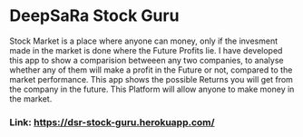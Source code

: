 # DeepSaRa Stock Guru #
Stock Market is a place where anyone can money, only if the invesment made in the market is done where the Future Profits lie.
I have developed this app to show a comparision betweeen any two companies, to analyse whether any of them will make a profit in the Future or not, compared to the market performance.
This app shows the possible Returns you will get from the company in the future.
This Platform will allow anyone to make money in the market.
### Link: https://dsr-stock-guru.herokuapp.com/
